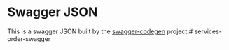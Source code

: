 # Swagger JSON
This is a swagger JSON built by the [swagger-codegen](https://github.com/swagger-api/swagger-codegen) project.# services-order-swagger
